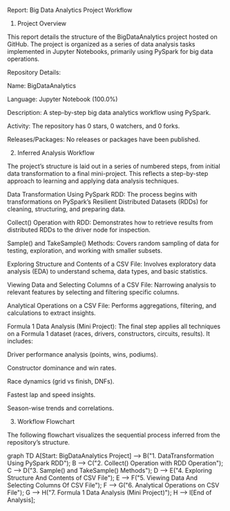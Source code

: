 Report: Big Data Analytics Project Workflow
1. Project Overview

This report details the structure of the BigDataAnalytics project hosted on GitHub. The project is organized as a series of data analysis tasks implemented in Jupyter Notebooks, primarily using PySpark for big data operations.

Repository Details:

Name: BigDataAnalytics

Language: Jupyter Notebook (100.0%)

Description: A step-by-step big data analytics workflow using PySpark.

Activity: The repository has 0 stars, 0 watchers, and 0 forks.

Releases/Packages: No releases or packages have been published.

2. Inferred Analysis Workflow

The project’s structure is laid out in a series of numbered steps, from initial data transformation to a final mini-project. This reflects a step-by-step approach to learning and applying data analysis techniques.

Data Transformation Using PySpark RDD: The process begins with transformations on PySpark’s Resilient Distributed Datasets (RDDs) for cleaning, structuring, and preparing data.

Collect() Operation with RDD: Demonstrates how to retrieve results from distributed RDDs to the driver node for inspection.

Sample() and TakeSample() Methods: Covers random sampling of data for testing, exploration, and working with smaller subsets.

Exploring Structure and Contents of a CSV File: Involves exploratory data analysis (EDA) to understand schema, data types, and basic statistics.

Viewing Data and Selecting Columns of a CSV File: Narrowing analysis to relevant features by selecting and filtering specific columns.

Analytical Operations on a CSV File: Performs aggregations, filtering, and calculations to extract insights.

Formula 1 Data Analysis (Mini Project): The final step applies all techniques on a Formula 1 dataset (races, drivers, constructors, circuits, results). It includes:

Driver performance analysis (points, wins, podiums).

Constructor dominance and win rates.

Race dynamics (grid vs finish, DNFs).

Fastest lap and speed insights.

Season-wise trends and correlations.

3. Workflow Flowchart

The following flowchart visualizes the sequential process inferred from the repository’s structure.

graph TD
    A[Start: BigDataAnalytics Project] --> B("1. DataTransformation Using PySpark RDD");
    B --> C("2. Collect() Operation with RDD Operation");
    C --> D("3. Sample() and TakeSample() Methods");
    D --> E("4. Exploring Structure And Contents of CSV File");
    E --> F("5. Viewing Data And Selecting Columns Of CSV File");
    F --> G("6. Analytical Operations on CSV File");
    G --> H("7. Formula 1 Data Analysis (Mini Project)");
    H --> I[End of Analysis];
